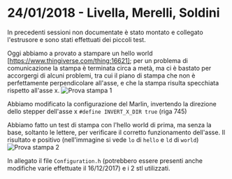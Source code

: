 # 24/01/2018 - Livella, Merelli, Soldini
In precedenti sessioni non documentate è stato montato e collegato l'estrusore e sono stati effettuati dei piccoli test.

Oggi abbiamo a provato a stampare un hello world [https://www.thingiverse.com/thing:16621]; per un problema di comunicazione la stampa è terminata circa a metà, ma ci è bastato per accorgergi di alcuni problemi, tra cui il piano di stampa che non è perfettamente perpendicolare all'asse, e che la stampa risulta specchiata rispetto all'asse x.
![Prova stampa 1](https://i.imgur.com/vSGIIGX.jpg)

Abbiamo modificato la configurazione del Marlin, invertendo la direzione dello stepper dell'asse x
`#define INVERT_X_DIR true` (riga 745)

Abbiamo fatto un test di stampa con l'hello world di prima, ma senza la base, soltanto le lettere, per verificare il corretto funzionamento dell'asse.
Il risultato e positivo (nell'immagine si vede `lo` di `hello` e `ld` di `world`)
![Prova stampa 2](https://i.imgur.com/UCHaXTI.jpg)

In allegato il file `Configuration.h` (potrebbero essere presenti anche modifiche varie effettuate il 16/12/2017) e i 2 stl utilizzati.
